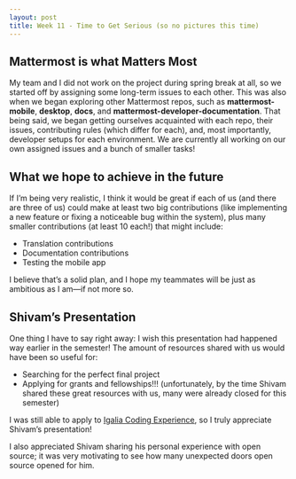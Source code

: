 ```yaml
---
layout: post
title: Week 11 - Time to Get Serious (so no pictures this time)
---
```


## Mattermost is what Matters Most

My team and I did not work on the project during spring break at all, so we started off by assigning some long-term issues to each other. This was also when we began exploring other Mattermost repos, such as **mattermost-mobile**, **desktop**, **docs**, and **mattermost-developer-documentation**. That being said, we began getting ourselves acquainted with each repo, their issues, contributing rules (which differ for each), and, most importantly, developer setups for each environment. We are currently all working on our own assigned issues and a bunch of smaller tasks!

<!--more-->

## What we hope to achieve in the future

If I’m being very realistic, I think it would be great if each of us (and there are three of us) could make at least two big contributions (like implementing a new feature or fixing a noticeable bug within the system), plus many smaller contributions (at least 10 each!) that might include:

- Translation contributions
- Documentation contributions
- Testing the mobile app

I believe that’s a solid plan, and I hope my teammates will be just as ambitious as I am—if not more so.

## Shivam’s Presentation

One thing I have to say right away: I wish this presentation had happened way earlier in the semester! The amount of resources shared with us would have been so useful for:

- Searching for the perfect final project
- Applying for grants and fellowships!!! (unfortunately, by the time Shivam shared these great resources with us, many were already closed for this semester)

I was still able to apply to [Igalia Coding Experience](https://www.igalia.com/coding-experience/), so I truly appreciate Shivam’s presentation!

I also appreciated Shivam sharing his personal experience with open source; it was very motivating to see how many unexpected doors open source opened for him.
